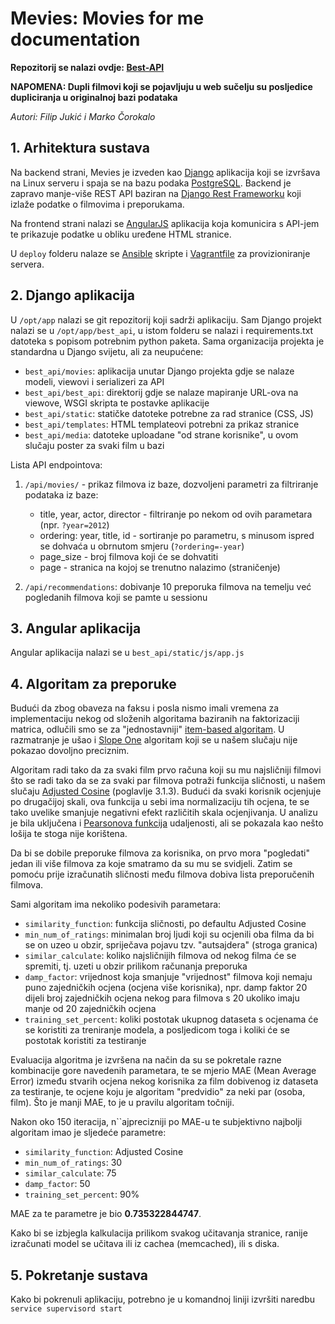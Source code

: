 # Mevies: Movies for me documentation

**Repozitorij se nalazi ovdje: [Best-API](https://bitbucket.org/chojux/best-api/overview)**

**NAPOMENA: Dupli filmovi koji se pojavljuju u web sučelju su posljedice dupliciranja u originalnoj bazi podataka**

*Autori: Filip Jukić i Marko Čorokalo*

## 1. Arhitektura sustava
Na backend strani, Mevies je izveden kao [Django](https://www.djangoproject.com/) aplikacija koji se izvršava na Linux serveru i spaja se na bazu podaka [PostgreSQL](http://www.postgresql.org/). Backend je zapravo manje-više REST API baziran na [Django Rest Frameworku](http://www.django-rest-framework.org/) koji izlaže podatke o filmovima i preporukama.

Na frontend strani nalazi se [AngularJS](http://angularjs.org/) aplikacija koja komunicira s API-jem te prikazuje podatke u obliku uređene HTML stranice.

U `deploy` folderu nalaze se [Ansible](http://docs.ansible.com/index.html) skripte i [Vagrantfile](http://www.vagrantup.com/) za provizioniranje servera.

## 2. Django aplikacija
U `/opt/app` nalazi se git repozitorij koji sadrži aplikaciju. Sam Django projekt nalazi se u `/opt/app/best_api`, u istom folderu se nalazi i requirements.txt datoteka s popisom potrebnim python paketa. Sama organizacija projekta je standardna u Django svijetu, ali za neupućene:

* `best_api/movies`: aplikacija unutar Django projekta gdje se nalaze modeli, viewovi i serializeri za API
* `best_api/best_api`: direktorij gdje se nalaze mapiranje URL-ova na viewove, WSGI skripta te postavke aplikacije
* `best_api/static`: statičke datoteke potrebne za rad stranice (CSS, JS)  
* `best_api/templates`: HTML templateovi potrebni za prikaz stranice
* `best_api/media`: datoteke uploadane "od strane korisnike", u ovom slučaju poster za svaki film u bazi

Lista API endpointova:

1. `/api/movies/` - prikaz filmova iz baze, dozvoljeni parametri za filtriranje podataka iz baze:
	
	* title, year, actor, director - filtriranje po nekom od ovih parametara (npr. `?year=2012`)
	* ordering: year, title, id - sortiranje po parametru, s minusom ispred se dohvaća u obrnutom smjeru (`?ordering=-year`)
	* page_size - broj filmova koji će se dohvatiti
	* page - stranica na kojoj se trenutno nalazimo (straničenje)
	
2. `/api/recommendations`: dobivanje 10 preporuka filmova na temelju već pogledanih filmova koji se pamte u sessionu

## 3. Angular aplikacija
Angular aplikacija nalazi se u `best_api/static/js/app.js`

## 4. Algoritam za preporuke
Budući da zbog obaveza na faksu i posla nismo imali vremena za implementaciju nekog od složenih algoritama baziranih na faktorizaciji matrica, odlučili smo se za "jednostavniji" [item-based algoritam](https://en.wikipedia.org/wiki/Collaborative_filtering#Memory-based). U razmatranje je ušao i [Slope One](https://en.wikipedia.org/wiki/Slope_One) algoritam koji se u našem slučaju nije pokazao dovoljno preciznim.

Algoritam radi tako da za svaki film prvo računa koji su mu najsličniji filmovi što se radi tako da se za svaki par filmova potraži funkcija sličnosti, u našem slučaju [Adjusted Cosine](http://www.stat.osu.edu/~dmsl/Sarwar_2001.pdf) (poglavlje 3.1.3). Budući da svaki korisnik ocjenjuje po drugačijoj skali, ova funkcija u sebi ima normalizaciju tih ocjena, te se tako uvelike smanjuje negativni efekt različitih skala ocjenjivanja. U analizu je bila uključena i [Pearsonova funkcija](https://en.wikipedia.org/wiki/Pearson_product-moment_correlation_coefficient) udaljenosti, ali se pokazala kao nešto lošija te stoga nije korištena.

Da bi se dobile preporuke filmova za korisnika, on prvo mora "pogledati" jedan ili više filmova za koje smatramo da su mu se svidjeli. Zatim se pomoću prije izračunatih sličnosti među filmova dobiva lista preporučenih filmova.

Sami algoritam ima nekoliko podesivih parametara:

* `similarity_function`: funkcija sličnosti, po defaultu Adjusted Cosine
* `min_num_of_ratings`: minimalan broj ljudi koji su ocjenili oba filma da bi se on uzeo u obzir, spriječava pojavu tzv. "autsajdera" (stroga granica)
* `similar_calculate`: koliko najsličnijih filmova od nekog filma će se spremiti, tj. uzeti u obzir prilikom računanja preporuka
* `damp_factor`: vrijednost koja smanjuje "vrijednost" filmova koji nemaju puno zajedničkih ocjena (ocjena više korisnika), npr. damp faktor 20 dijeli broj zajedničkih ocjena nekog para filmova s 20 ukoliko imaju manje od 20 zajedničkih ocjena
* `training_set_percent`: koliki postotak ukupnog dataseta s ocjenama će se koristiti za treniranje modela, a posljedicom toga i koliki će se postotak koristiti za testiranje

Evaluacija algoritma je izvršena na način da su se pokretale razne kombinacije gore navedenih parametara, te se mjerio MAE (Mean Average Error) između stvarih ocjena nekog korisnika za film dobivenog iz dataseta za testiranje, te ocjene koju je algoritam "predvidio" za neki par (osoba, film). Što je manji MAE, to je u pravilu algoritam točniji.

Nakon oko 150 iteracija, n``ajprecizniji po MAE-u te subjektivno najbolji algoritam imao je sljedeće parametre:

* `similarity_function`: Adjusted Cosine
* `min_num_of_ratings`: 30
* `similar_calculate`: 75
* `damp_factor`: 50
* `training_set_percent`: 90%

MAE za te parametre je bio **0.735322844747**.

Kako bi se izbjegla kalkulacija prilikom svakog učitavanja stranice, ranije izračunati model se učitava ili iz cachea (memcached), ili s diska.

## 5. Pokretanje sustava

Kako bi pokrenuli aplikaciju, potrebno je u komandnoj liniji izvršiti naredbu `service supervisord start`
